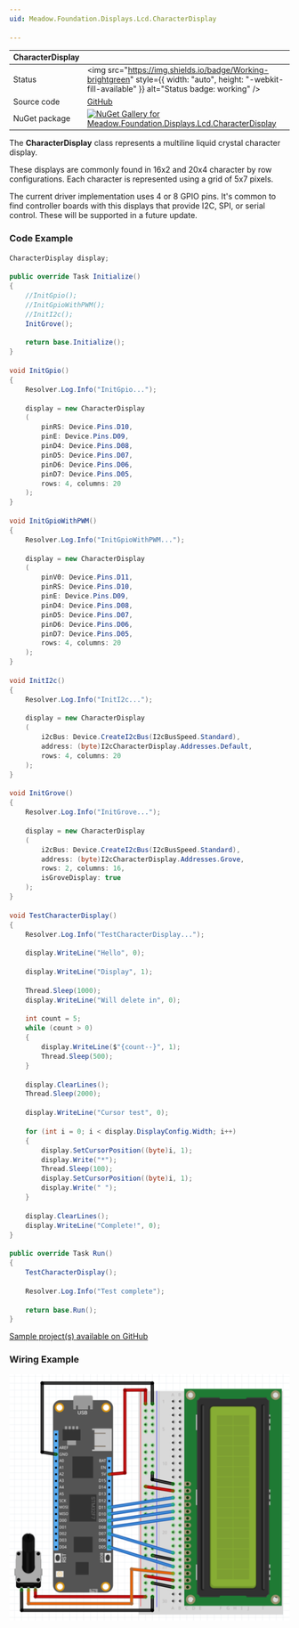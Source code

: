```yaml
---
uid: Meadow.Foundation.Displays.Lcd.CharacterDisplay

---
```


| CharacterDisplay | |
|--------|--------|
| Status | <img src="https://img.shields.io/badge/Working-brightgreen" style={{ width: "auto", height: "-webkit-fill-available" }} alt="Status badge: working" /> |
| Source code | [GitHub](https://github.com/WildernessLabs/Meadow.Foundation/tree/main/Source/Meadow.Foundation.Peripherals/Displays.Lcd.CharacterDisplay) |
| NuGet package | <a href="https://www.nuget.org/packages/Meadow.Foundation.Displays.Lcd.CharacterDisplay/" target="_blank"><img src="https://img.shields.io/nuget/v/Meadow.Foundation.Displays.Lcd.CharacterDisplay.svg?label=Meadow.Foundation.Displays.Lcd.CharacterDisplay" alt="NuGet Gallery for Meadow.Foundation.Displays.Lcd.CharacterDisplay" /></a> |


The **CharacterDisplay** class represents a multiline liquid crystal character display.

These displays are commonly found in 16x2 and 20x4 character by row configurations. Each character is represented using a grid of 5x7 pixels.

The current driver implementation uses 4 or 8 GPIO pins. It's common to find controller boards with this displays that provide I2C, SPI, or serial control. These will be supported in a future update.

### Code Example

```csharp
CharacterDisplay display;

public override Task Initialize()
{
    //InitGpio();
    //InitGpioWithPWM();
    //InitI2c();
    InitGrove();

    return base.Initialize();
}

void InitGpio()
{
    Resolver.Log.Info("InitGpio...");

    display = new CharacterDisplay
    (
        pinRS: Device.Pins.D10,
        pinE: Device.Pins.D09,
        pinD4: Device.Pins.D08,
        pinD5: Device.Pins.D07,
        pinD6: Device.Pins.D06,
        pinD7: Device.Pins.D05,
        rows: 4, columns: 20
    );
}

void InitGpioWithPWM()
{
    Resolver.Log.Info("InitGpioWithPWM...");

    display = new CharacterDisplay
    (
        pinV0: Device.Pins.D11,
        pinRS: Device.Pins.D10,
        pinE: Device.Pins.D09,
        pinD4: Device.Pins.D08,
        pinD5: Device.Pins.D07,
        pinD6: Device.Pins.D06,
        pinD7: Device.Pins.D05,
        rows: 4, columns: 20
    );
}

void InitI2c()
{
    Resolver.Log.Info("InitI2c...");

    display = new CharacterDisplay
    (
        i2cBus: Device.CreateI2cBus(I2cBusSpeed.Standard),
        address: (byte)I2cCharacterDisplay.Addresses.Default,
        rows: 4, columns: 20
    );
}

void InitGrove()
{
    Resolver.Log.Info("InitGrove...");

    display = new CharacterDisplay
    (
        i2cBus: Device.CreateI2cBus(I2cBusSpeed.Standard),
        address: (byte)I2cCharacterDisplay.Addresses.Grove,
        rows: 2, columns: 16,
        isGroveDisplay: true
    );
}

void TestCharacterDisplay()
{
    Resolver.Log.Info("TestCharacterDisplay...");

    display.WriteLine("Hello", 0);

    display.WriteLine("Display", 1);

    Thread.Sleep(1000);
    display.WriteLine("Will delete in", 0);

    int count = 5;
    while (count > 0)
    {
        display.WriteLine($"{count--}", 1);
        Thread.Sleep(500);
    }

    display.ClearLines();
    Thread.Sleep(2000);

    display.WriteLine("Cursor test", 0);

    for (int i = 0; i < display.DisplayConfig.Width; i++)
    {
        display.SetCursorPosition((byte)i, 1);
        display.Write("*");
        Thread.Sleep(100);
        display.SetCursorPosition((byte)i, 1);
        display.Write(" ");
    }

    display.ClearLines();
    display.WriteLine("Complete!", 0);
}

public override Task Run()
{
    TestCharacterDisplay();

    Resolver.Log.Info("Test complete");

    return base.Run();
}

```

[Sample project(s) available on GitHub](https://github.com/WildernessLabs/Meadow.Foundation/tree/main/Source/Meadow.Foundation.Peripherals/Displays.Lcd.CharacterDisplay/Samples/CharacterDisplay_Sample)

### Wiring Example

![Wiring a CharacterDisplay to a Meadow F7](/docs/API_Assets/Meadow.Foundation.Displays.Lcd.CharacterDisplay/CharacterDisplay_Fritzing.svg)
